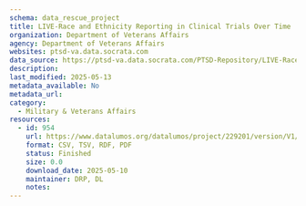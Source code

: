 ```yaml
---
schema: data_rescue_project 
title: LIVE-Race and Ethnicity Reporting in Clinical Trials Over Time
organization: Department of Veterans Affairs
agency: Department of Veterans Affairs
websites: ptsd-va.data.socrata.com
data_source: https://ptsd-va.data.socrata.com/PTSD-Repository/LIVE-Race-and-Ethnicity-Reporting-in-Clinical-Tria/sy8c-uqz9
description: 
last_modified: 2025-05-13
metadata_available: No
metadata_url: 
category:
  - Military & Veterans Affairs 
resources:
  - id: 954
    url: https://www.datalumos.org/datalumos/project/229201/version/V1/view
    format: CSV, TSV, RDF, PDF
    status: Finished
    size: 0.0
    download_date: 2025-05-10
    maintainer: DRP, DL
    notes: 
---
```

